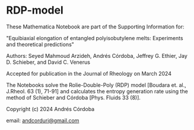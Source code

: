 # RDP-model

These Mathematica Notebook are part of the Supporting Information for:

"Equibiaxial elongation of entangled polyisobutylene melts: Experiments and theoretical predictions"

Authors: Seyed Mahmoud Arzideh, Andrés Córdoba, Jeffrey G. Ethier, Jay D. Schieber, and David C. Venerus

Accepted for publication in the Journal of Rheology on March 2024

The Notebooks solve the Rolie-Double-Poly (RDP) model [Boudara et. al., J.Rheol. 63 (1), 71-91] and calculates the entropy generation rate using the method of Schieber and Córdoba [Phys. Fluids 33 (8)].

Copyright (c) 2024 Andrés Córdoba

email: andcorduri@gmail.com
